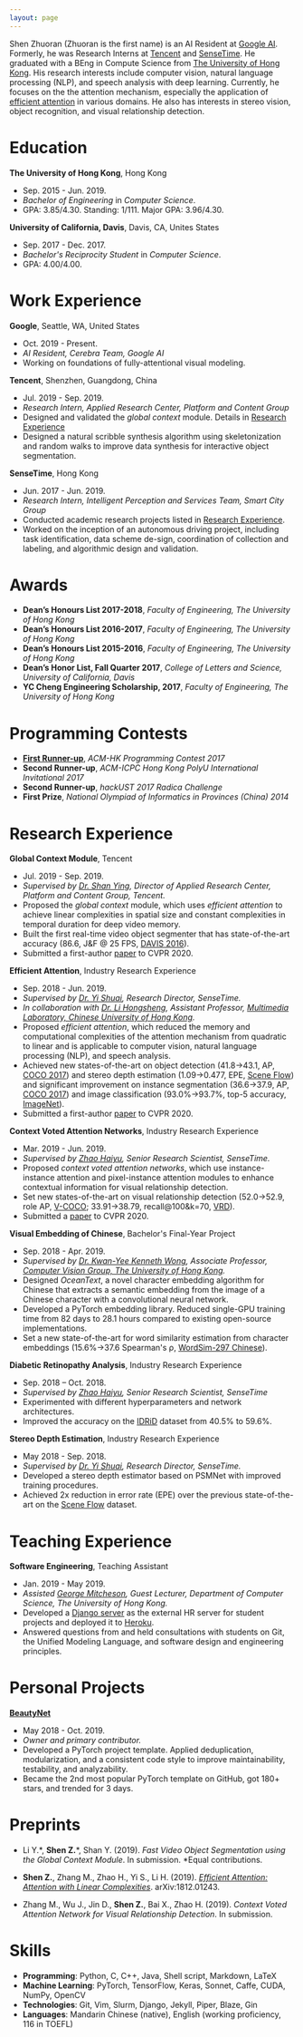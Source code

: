 ```yaml
---
layout: page
---
```


Shen Zhuoran (Zhuoran is the first name) is an AI Resident at [Google AI](https://ai.google/). Formerly, he was Research Interns at [Tencent](https://www.tencent.com/en-us/) and [SenseTime](https://www.sensetime.com/en/). He graduated with a BEng in Compute Science from [The University of Hong Kong](https://www.hku.hk/). His research interests include computer vision, natural language processing (NLP), and speech analysis with deep learning. Currently, he focuses on the the attention mechanism, especially the application of [efficient attention](ai/2019/03/23/decomposed-attention.html) in various domains. He also has interests in stereo vision, object recognition, and visual relationship detection.

# Education

**The University of Hong Kong**, Hong Kong

- Sep. 2015 - Jun. 2019.
- *Bachelor of Engineering* in *Computer Science*.
- GPA: 3.85/4.30. Standing: 1/111. Major GPA: 3.96/4.30.

**University of California, Davis**, Davis, CA, Unites States

- Sep. 2017 - Dec. 2017.
- *Bachelor's Reciprocity Student* in *Computer Science*.
- GPA: 4.00/4.00.

# Work Experience

**Google**, Seattle, WA, United States

- Oct. 2019 - Present.
- *AI Resident, Cerebra Team, Google AI*
- Working on foundations of fully-attentional visual modeling.

**Tencent**, Shenzhen, Guangdong, China

- Jul. 2019 - Sep. 2019.
- *Research Intern, Applied Research Center, Platform and Content Group*
- Designed and validated the *global context* module. Details in [Research Experience](#research-experience)
- Designed a natural scribble synthesis algorithm using skeletonization and random walks to improve data synthesis for interactive object segmentation.

**SenseTime**, Hong Kong

- Jun. 2017 - Jun. 2019.
- *Research Intern, Intelligent Perception and Services Team, Smart City Group*
- Conducted academic research projects listed in [Research Experience](#research-experience).
- Worked on the inception of an autonomous driving project, including task identification, data scheme de-sign, coordination of collection and labeling, and algorithmic design and validation.

# Awards

- **Dean’s Honours List 2017-2018**, *Faculty of Engineering, The University of Hong Kong*
- **Dean’s Honours List 2016-2017**, *Faculty of Engineering, The University of Hong Kong*
- **Dean’s Honours List 2015-2016**, *Faculty of Engineering, The University of Hong Kong*
- **Dean’s Honor List, Fall Quarter 2017**, *College of Letters and Science, University of California, Davis*
- **YC Cheng Engineering Scholarship, 2017**, *Faculty of Engineering, The University of Hong Kong*

# Programming Contests

- [**First Runner-up**](https://www.cs.hku.hk/data/news/2017/0717_ACM-HK_2017.htm), *ACM-HK Programming Contest 2017*
- **Second Runner-up**, *ACM-ICPC Hong Kong PolyU International Invitational 2017*
- **Second Runner-up**, *hackUST 2017 Radica Challenge*
- **First Prize**, *National Olympiad of Informatics in Provinces (China) 2014*

# Research Experience

**Global Context Module**, Tencent
- Jul. 2019 - Sep. 2019.
- *Supervised by [Dr. Shan Ying](https://scholar.google.com/citations?user=4oXBp9UAAAAJ&hl=en), Director of Applied Research Center, Platform and Content Group, Tencent.*
- Proposed the *global context* module, which uses *efficient attention* to achieve linear complexities in spatial size and constant complexities in temporal duration for deep video memory.
- Built the first real-time video object segmenter that has state-of-the-art accuracy (86.6, J&F @ 25 FPS, [DAVIS 2016](https://davischallenge.org/)).
- Submitted a first-author [paper](#preprints) to CVPR 2020.

**Efficient Attention**, Industry Research Experience

- Sep. 2018 - Jun. 2019.
- *Supervised by [Dr. Yi Shuai](https://scholar.google.com.hk/citations?user=afbbNmwAAAAJ), Research Director, SenseTime.*
- *In collaboration with [Dr. Li Hongsheng](https://www.ee.cuhk.edu.hk/~hsli/), Assistant Professor, [Multimedia Laboratory, Chinese University of Hong Kong](http://mmlab.ie.cuhk.edu.hk/).*
- Proposed *efficient attention*, which reduced the memory and computational complexities of the attention mechanism from quadratic to linear and is applicable to computer vision, natural language processing (NLP), and speech analysis.
- Achieved new states-of-the-art on object detection (41.8→43.1, AP, [COCO 2017](http://cocodataset.org/#detection-2017)) and stereo depth estimation (1.09→0.477, EPE, [Scene Flow](https://lmb.informatik.uni-freiburg.de/resources/datasets/SceneFlowDatasets.en.html)) and significant improvement on instance segmentation (36.6→37.9, AP, [COCO 2017](http://cocodataset.org/#detection-2017)) and image classification (93.0%→93.7%, top-5 accuracy, [ImageNet](https://www.kaggle.com/image-net)).
- Submitted a first-author [paper](#preprints) to CVPR 2020.

**Context Voted Attention Networks**, Industry Research Experience

- Mar. 2019 - Jun. 2019.
- *Supervised by [Zhao Haiyu](https://scholar.google.com/citations?user=oGM5N1kAAAAJ), Senior Research Scientist, SenseTime.*
- Proposed *context voted attention networks*, which use instance-instance attention and pixel-instance attention modules to enhance contextual information for visual relationship detection.
- Set new states-of-the-art on visual relationship detection (52.0→52.9, role AP, [V-COCO](https://arxiv.org/abs/1505.04474); 33.91→38.79, recall@100&k=70, [VRD](https://cs.stanford.edu/people/ranjaykrishna/vrd/)).
- Submitted a [paper](#preprints) to CVPR 2020.

**Visual Embedding of Chinese**, Bachelor's Final-Year Project

- Sep. 2018 - Apr. 2019.
- *Supervised by [Dr. Kwan-Yee Kenneth Wong](https://i.cs.hku.hk/~kykwong/), Associate Professor, [Computer Vision Group, The University of Hong Kong](http://www.visionlab.cs.hku.hk/).*
- Designed *OceanText*, a novel character embedding algorithm for Chinese that extracts a semantic embedding from the image of a Chinese character with a convolutional neural network.
- Developed a PyTorch embedding library. Reduced single-GPU training time from 82 days to 28.1 hours compared to existing open-source implementations.
- Set a new state-of-the-art for word similarity estimation from character embeddings (15.6%→37.6 Spearman's ρ, [WordSim-297 Chinese](https://github.com/Leonard-Xu/CWE/blob/master/data/297.txt)).

**Diabetic Retinopathy Analysis**, Industry Research Experience

- Sep. 2018 – Oct. 2018.
- *Supervised by [Zhao Haiyu](https://scholar.google.com/citations?user=oGM5N1kAAAAJ), Senior Research Scientist, SenseTime*
- Experimented with different hyperparameters and network architectures.
- Improved the accuracy on the [IDRiD](https://idrid.grand-challenge.org/Grading/) dataset from 40.5% to 59.6%.

**Stereo Depth Estimation**, Industry Research Experience

- May 2018 - Sep. 2018.
- *Supervised by [Dr. Yi Shuai](https://scholar.google.com.hk/citations?user=afbbNmwAAAAJ), Research Director, SenseTime.*
- Developed a stereo depth estimator based on PSMNet with improved training procedures.
- Achieved 2x reduction in error rate (EPE) over the previous state-of-the-art on the [Scene Flow](https://lmb.informatik.uni-freiburg.de/resources/datasets/SceneFlowDatasets.en.html) dataset.

# Teaching Experience

**Software Engineering**, Teaching Assistant

- Jan. 2019 - May 2019.
- *Assisted [George Mitcheson](https://www.cs.hku.hk/people/profile.jsp?teacher=georgem), Guest Lecturer, Department of Computer Science, The University of Hong Kong.*
- Developed a [Django server](https://github.com/gibicehr/hrserver) as the external HR server for student projects and deployed it to [Heroku](https://gibice-hrserver.herokuapp.com/).
- Answered questions from and held consultations with students on Git, the Unified Modeling Language, and software design and engineering principles.

# Personal Projects

[**BeautyNet**](https://github.com/cmsflash/beauty-net)

- May 2018 - Oct. 2019.
- *Owner and primary contributor.*
- Developed a PyTorch project template. Applied deduplication, modularization, and a consistent code style to improve maintainability, testability, and analyzability.
- Became the 2nd most popular PyTorch template on GitHub, got 180+ stars, and trended for 3 days.

# Preprints

- Li Y.\*, **Shen Z.**\*, Shan Y. (2019). *Fast Video Object Segmentation using the Global Context Module*. In submission. \*Equal contributions.

- **Shen Z.**, Zhang M., Zhao H., Yi S., Li H. (2019). [*Efficient Attention: Attention with Linear Complexities*](https://arxiv.org/abs/1812.01243). arXiv:1812.01243.

- Zhang M., Wu J., Jin D., **Shen Z.**, Bai X., Zhao H. (2019). *Context Voted Attention Network for Visual Relationship Detection*. In submission.

# Skills

- **Programming**: Python, C, C++, Java, Shell script, Markdown, LaTeX
- **Machine Learning**: PyTorch, TensorFlow, Keras, Sonnet, Caffe, CUDA, NumPy, OpenCV
- **Technologies**: Git, Vim, Slurm, Django, Jekyll, Piper, Blaze, Gin
- **Languages**: Mandarin Chinese (native), English (working proficiency, 116 in TOEFL)
